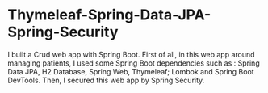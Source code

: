 # Thymeleaf-Spring-Data-JPA-Spring-Security
I built a Crud web app with Spring Boot. First of all, in this web app around managing patients, I used some Spring Boot dependencies such as : Spring Data JPA, H2 Database, Spring Web, Thymeleaf; Lombok and Spring Boot DevTools. Then, I secured this web app by Spring Security.
